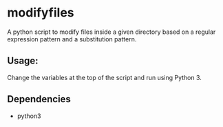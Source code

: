 # modifyfiles
A python script to modify files inside a given directory based on a regular expression pattern and a substitution pattern.

Usage:
------
Change the variables at the top of the script and run using Python 3.

Dependencies
------------

* python3

